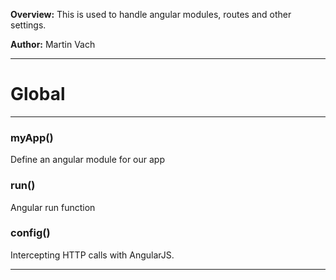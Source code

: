 **Overview:** This is used to handle angular modules, routes and other settings.



**Author:** Martin Vach




* * *

# Global





* * *

### myApp() 

Define an angular module for our app



### run() 

Angular run function



### config() 

Intercepting HTTP calls with AngularJS.




* * *
